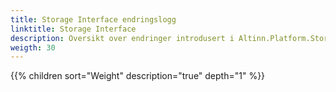 ```yaml
---
title: Storage Interface endringslogg
linktitle: Storage Interface
description: Oversikt over endringer introdusert i Altinn.Platform.Storage.Interface NuGet package.
weigth: 30
---
```


{{% children sort="Weight" description="true" depth="1" %}}